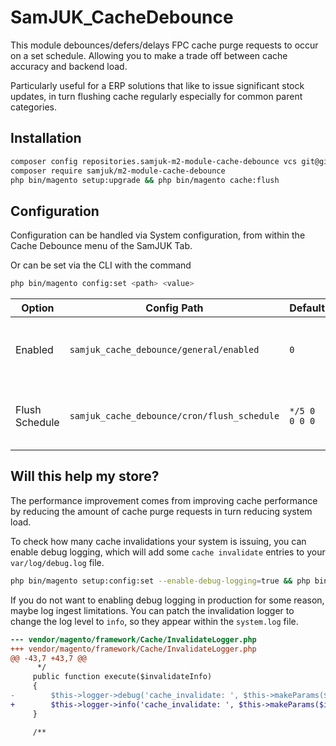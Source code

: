 # SamJUK_CacheDebounce

This module debounces/defers/delays FPC cache purge requests to occur on a set schedule. Allowing you to make a trade off between cache accuracy and backend load.

Particularly useful for a ERP solutions that like to issue significant stock updates, in turn flushing cache regularly especially for common parent categories.

## Installation
```sh
composer config repositories.samjuk-m2-module-cache-debounce vcs git@github.com:SamJUK/m2-module-cache-debounce.git
composer require samjuk/m2-module-cache-debounce
php bin/magento setup:upgrade && php bin/magento cache:flush
```

## Configuration
Configuration can be handled via System configuration, from within the Cache Debounce menu of the SamJUK Tab.

Or can be set via the CLI with the command 
```sh
php bin/magento config:set <path> <value>
```

Option | Config Path | Default | Description
--- | --- | --- | ---
Enabled | `samjuk_cache_debounce/general/enabled` | `0` | Feature flag to toggle functionality of the module
Flush Schedule | `samjuk_cache_debounce/cron/flush_schedule` | `*/5 0 0 0 0` | Cron schedule to run the scheduled flush

## Will this help my store?

The performance improvement comes from improving cache performance by reducing the amount of cache purge requests in turn reducing system load.

To check how many cache invalidations your system is issuing, you can enable debug logging, which will add some `cache invalidate` entries to your `var/log/debug.log` file. 

```sh
php bin/magento setup:config:set --enable-debug-logging=true && php bin/magento cache:flush
```

If you do not want to enabling debug logging in production for some reason, maybe log ingest limitations. You can patch the invalidation logger to change the log level to `info`, so they appear within the `system.log` file.

```diff
--- vendor/magento/framework/Cache/InvalidateLogger.php
+++ vendor/magento/framework/Cache/InvalidateLogger.php
@@ -43,7 +43,7 @@
      */
     public function execute($invalidateInfo)
     {
-        $this->logger->debug('cache_invalidate: ', $this->makeParams($invalidateInfo));
+        $this->logger->info('cache_invalidate: ', $this->makeParams($invalidateInfo));
     }

     /**

```